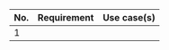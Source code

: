 |No. |Requirement                         |Use case(s)                   |
|--- |---                                 |---                           |
|1|
